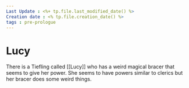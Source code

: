 ```yaml
---
Last Update : <%+ tp.file.last_modified_date() %>
Creation date : <% tp.file.creation_date() %>
tags : pre-prologue
---
```


# Lucy

There is a Tiefling called [[Lucy]] who has a weird magical bracer that seems to give her power. She seems to have powers similar to clerics but her bracer does some weird things.


